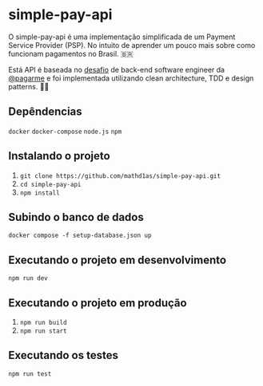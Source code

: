 # simple-pay-api
O simple-pay-api é uma implementação simplificada de um Payment Service Provider (PSP). No intuito de aprender um pouco mais sobre como funcionam pagamentos no Brasil. :brazil:

Está API é baseada no [desafio](https://github.com/pagarme/vagas/blob/master/desafios/software-engineer-backend/README.md) de back-end software engineer da [@pagarme](https://github.com/pagarme) e foi implementada utilizando clean architecture, TDD e design patterns. :man_technologist:

## Depêndencias
``docker``
``docker-compose``
``node.js``
``npm``

## Instalando o projeto
1. ``git clone https://github.com/mathd1as/simple-pay-api.git``
2. ``cd simple-pay-api``
3. ``npm install``

## Subindo o banco de dados
``docker compose -f setup-database.json up``

## Executando o projeto em desenvolvimento
``npm run dev``

## Executando o projeto em produção
1. ``npm run build``
2. ``npm run start``

## Executando os testes
``npm run test``
